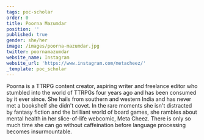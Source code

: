 ```yaml
---
tags: poc-scholar
order: 0
title: Poorna Mazumdar
position: ''
published: true
gender: she/her
image: /images/poorna-mazumdar.jpg
twitter: poornamazumdar
website_name: Instagram
website_url: 'https://www.instagram.com/metacheez/'
_template: poc_scholar
---
```


Poorna is a TTRPG content creator, aspiring writer and freelance editor who stumbled into the world of TTRPGs four years ago and has been consumed by it ever since. She hails from southern and western India and has never met a bookshelf she didn't covet. In the rare moments she isn't distracted by fantasy fiction and the brilliant world of board games, she rambles about mental health in her slice-of-life webcomic, Meta Cheez. There is only so much time she can go without caffeination before language processing becomes insurmountable.
